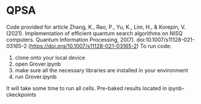 # QPSA
Code provided for article Zhang, K., Rao, P., Yu, K., Lim, H., & Korepin, V. (2021). Implementation of efficient quantum search algorithms on NISQ computers. Quantum Information Processing, 20(7). doi:10.1007/s11128-021-03165-2 (https://doi.org/10.1007/s11128-021-03165-2)
To run code:
1. clone onto your local device
2. open Grover.ipynb
3. make sure all the necessary libraries are installed in your environment
4. run Grover.ipynb


  It will take some time to run all cells. Pre-baked results located in ipynb-ckeckpoints
